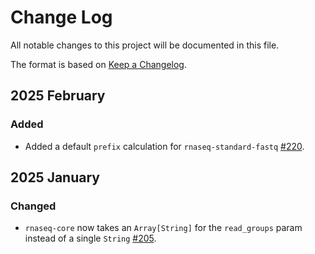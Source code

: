 # Change Log

All notable changes to this project will be documented in this file.
 
The format is based on [Keep a Changelog](http://keepachangelog.com/).
 
## 2025 February

### Added

- Added a default `prefix` calculation for `rnaseq-standard-fastq` [#220](https://github.com/stjudecloud/workflows/pull/220).
 
## 2025 January

### Changed

- `rnaseq-core` now takes an `Array[String]` for the `read_groups` param instead of a single `String` [#205](https://github.com/stjudecloud/workflows/pull/205).
